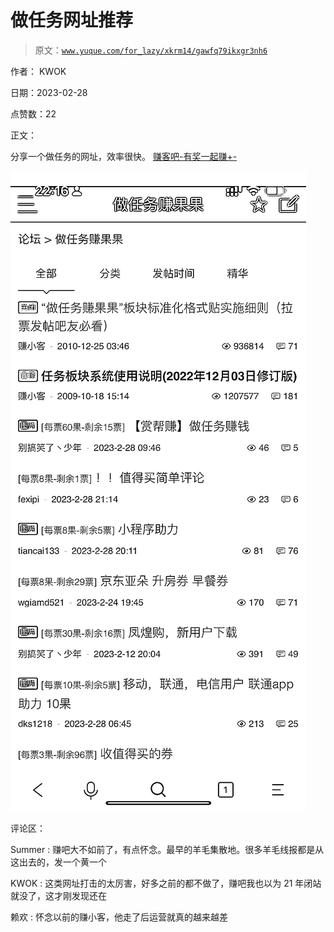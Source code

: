 # 做任务网址推荐

> 原文：[`www.yuque.com/for_lazy/xkrm14/gawfq79ikxgr3nh6`](https://www.yuque.com/for_lazy/xkrm14/gawfq79ikxgr3nh6)

作者： KWOK 

日期：2023-02-28 

点赞数：22 

正文： 

分享一个做任务的网址，效率很快。 [赚客吧-有奖一起赚+-](http://www.zuanke8.com/) 

![](img/75f7efdea7b9ff84e73401630c006022.png)  

评论区： 

Summer : 赚吧大不如前了，有点怀念。最早的羊毛集散地。很多羊毛线报都是从这出去的，发一个黄一个 

KWOK : 这类网址打击的太厉害，好多之前的都不做了，赚吧我也以为 21 年闭站就没了，这才刚发现还在 

赖欢 : 怀念以前的赚小客，他走了后运营就真的越来越差 

